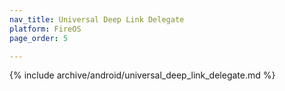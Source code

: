 ```yaml
---
nav_title: Universal Deep Link Delegate
platform: FireOS
page_order: 5

---
```


{% include archive/android/universal_deep_link_delegate.md %}

